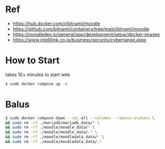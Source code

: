 # Ref
- https://hub.docker.com/r/bitnami/moodle
- https://github.com/bitnami/containers/tree/main/bitnami/moodle
- https://moodledev.io/general/app/development/setup/docker-images
- https://www.intellilink.co.jp/business/security/cyberrange.aspx

# How to Start
takes 10+ minutes to start web
```bash
$ sudo docker compose up -d
```

# Balus
```bash
$ sudo docker compose down --rmi all --volumes --remove-orphans \
&& sudo rm -rf ./mariadb/mariadb_data/* \
&& sudo rm -rf ./moodle/moodle_data/* \
&& sudo rm -rf ./moodle/moodle_data/.* \
&& sudo rm -rf ./moodle/moodledata_data/* \
&& sudo rm -rf ./moodle/moodledata_data/.*
```